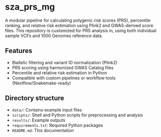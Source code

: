 # sza_prs_mg

A modular pipeline for calculating polygenic risk scores (PRS), percentile ranking, and relative risk estimation using Plink2 and GWAS-derived score files. This repository is customized for PRS analysis in, using both individual sample VCFs and 1000 Genomes reference data.

## Features

- Biallelic filtering and variant ID normalization (Plink2)
- PRS scoring using harmonized GWAS Catalog files
- Percentile and relative risk estimation in Python
- Compatible with custom pipelines or workflow tools (Nextflow/Snakemake-ready)

## Directory structure

- `data/`: Contains example input files
- `scripts/`: Shell and Python scripts for preprocessing and analysis
- `results/`: Example outputs
- `requirements.txt`: Required Python packages
- `README.md`: This documentation


